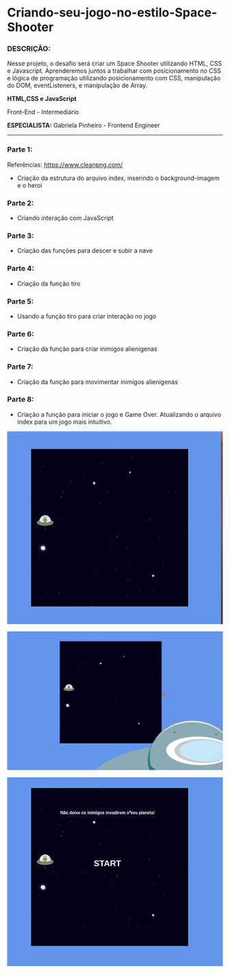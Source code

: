 # Criando-seu-jogo-no-estilo-Space-Shooter

### DESCRIÇÃO:

Nesse projeto, o desafio será criar um Space Shooter utilizando HTML, CSS e Javascript. Aprenderemos juntos a trabalhar com posicionamento no CSS e lógica de programação utilizando posicionamento com CSS, manipulação do DOM, eventListeners, e manipulação de Array.  

**HTML,CSS e JavaScript**

Front-End   - Intermediário

**ESPECIALISTA:** Gabriela Pinheiro - Frontend Engineer
______________
### Parte 1: 

Referências: https://www.cleanpng.com/  

- Criação da estrutura do arquivo index, inserindo o background-imagem e o heroi

### Parte 2: 

- Criando interação com JavaScript 

### Parte 3: 

- Criação das funções para descer e subir a nave

### Parte 4: 

- Criação da função tiro

### Parte 5: 

- Usando a função tiro para criar interação no jogo

### Parte 6: 

- Criação da função para criar inimigos alienigenas

### Parte 7: 

- Criação da função para movimentar inimigos alienigenas

### Parte 8: 

- Criação a função  para iniciar o jogo e Game Over. Atualizando o arquivo index para um jogo mais intuitivo.


![Print, Criando seu jogo no estilo Space Shooter](/img/pritnTelaJogo.png)

![Print2, Criando seu jogo no estilo Space Shooter](/img/PrntTela2.png)


![Print3, Criando seu jogo no estilo Space Shooter](/img/PrintTela3.png)
